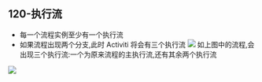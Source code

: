 ## 120-执行流

- 每一个流程实例至少有一个执行流
- 如果流程出现两个分支,此时 Activiti 将会有三个执行流
  ![](https://www.showdoc.cc/server/api/common/visitfile/sign/0927a70527ad2a0dcc94887a80c6673e?showdoc=.jpg)
  如上图中的流程,会出现三个执行流:一个为原来流程的主执行流,还有其余两个执行流

![](https://www.showdoc.cc/server/api/common/visitfile/sign/d80636a955e3c21f1f89b6d57b264f74?showdoc=.jpg)